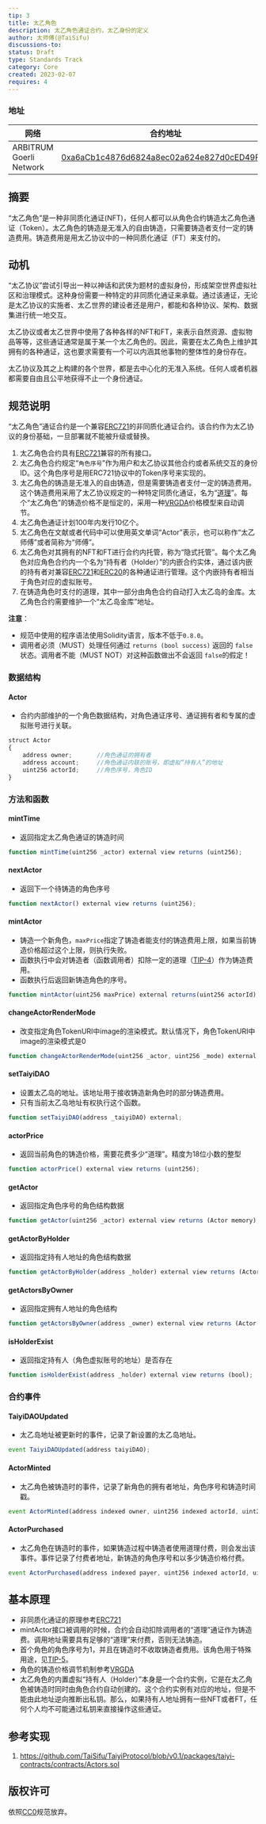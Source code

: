 ```yaml
---
tip: 3
title: 太乙角色
description: 太乙角色通证合约，太乙身份的定义
author: 太师傅(@TaiSifu)
discussions-to: 
status: Draft
type: Standards Track
category: Core
created: 2023-02-07
requires: 4
---
```


### 地址

|   网络   | 合约地址  |
|-----------------|-------------|
| ARBITRUM Goerli Network | [0xa6aCb1c4876d6824a8ec02a624e827d0cED49F72](https://goerli.arbiscan.io/address/0xa6aCb1c4876d6824a8ec02a624e827d0cED49F72) |


## 摘要

“太乙角色”是一种非同质化通证(NFT)，任何人都可以从角色合约铸造太乙角色通证（Token）。太乙角色的铸造是无准入的自由铸造，只需要铸造者支付一定的铸造费用。铸造费用是用太乙协议中的一种同质化通证（FT）来支付的。

## 动机

“太乙协议”尝试引导出一种以神话和武侠为题材的虚拟身份，形成架空世界虚拟社区和治理模式。这种身份需要一种特定的非同质化通证来承载。通过该通证，无论是太乙协议的实施者、太乙世界的建设者还是用户，都能和各种协议、架构、数据集进行统一地交互。

太乙协议或者太乙世界中使用了各种各样的NFT和FT，来表示自然资源、虚拟物品等等，这些通证通常是属于某一个太乙角色的。因此，需要在太乙角色上维护其拥有的各种通证，这也要求需要有一个可以内涵其他事物的整体性的身份存在。

太乙协议及其之上构建的各个世界，都是去中心化的无准入系统。任何人或者机器都需要自由且公平地获得不止一个身份通证。


## 规范说明

“太乙角色”通证合约是一个兼容[ERC721](https://eips.ethereum.org/EIPS/eip-721)的非同质化通证合约。该合约作为太乙协议的身份基础，一旦部署就不能被升级或替换。

1. 太乙角色合约具有[ERC721](https://eips.ethereum.org/EIPS/eip-721)兼容的所有接口。
2. 太乙角色合约规定“`角色序号`”作为用户和太乙协议其他合约或者系统交互的身份ID。这个角色序号是用ERC721协议中的Token序号来实现的。
3. 太乙角色的铸造是无准入的自由铸造，但是需要铸造者支付一定的铸造费用。这个铸造费用采用了太乙协议规定的一种特定同质化通证，名为“[道理](./tip-4.md)”。每个“太乙角色”的铸造价格不是恒定的，采用一种[VRGDA](https://www.paradigm.xyz/2022/08/vrgda)价格模型来自动调节。
4. 太乙角色通证计划100年内发行10亿个。
5. 太乙角色在文献或者代码中可以使用英文单词“Actor”表示，也可以称作“太乙师傅”或者简称为“师傅”。
6. 太乙角色对其拥有的NFT和FT进行合约内托管，称为“隐式托管”。每个太乙角色对应角色合约内一个名为“持有者（Holder）”的内嵌合约实体，通过该内嵌的持有者对兼容[ERC721](https://eips.ethereum.org/EIPS/eip-721)和[ERC20](https://eips.ethereum.org/EIPS/eip-20)的各种通证进行管理。这个内嵌持有者相当于角色对应的虚拟账号。
7. 在铸造角色时支付的道理，其中一部分由角色合约自动打入太乙岛的金库。太乙角色合约需要维护一个“太乙岛金库”地址。

**注意**：
 - 规范中使用的程序语法使用Solidity语言，版本不低于`0.8.0`。
 - 调用者必须（MUST）处理任何通过 `returns (bool success)` 返回的 `false`状态。调用者不能（MUST NOT）对这种函数做出不会返回 `false`的假定！

### 数据结构

#### Actor

- 合约内部维护的一个角色数据结构，对角色通证序号、通证拥有者和专属的虚拟账号进行关联。

``` js
struct Actor 
{
    address owner;       //角色通证的拥有者
    address account;     //角色通证内联的账号，即虚拟“持有人”的地址
    uint256 actorId;     //角色序号，角色ID
}
```

### 方法和函数

#### mintTime
- 返回指定太乙角色通证的铸造时间
``` js
function mintTime(uint256 _actor) external view returns (uint256);
```

#### nextActor
- 返回下一个待铸造的角色序号
``` js
function nextActor() external view returns (uint256);
```

#### mintActor
- 铸造一个新角色，`maxPrice`指定了铸造者能支付的铸造费用上限，如果当前铸造价格超过这个上限，则执行失败。
- 函数执行中会对铸造者（函数调用者）扣除一定的道理（[TIP-4](./tip-4.md)）作为铸造费用。
- 函数执行后返回新铸造角色的序号。

``` js
function mintActor(uint256 maxPrice) external returns(uint256 actorId);
```

#### changeActorRenderMode
- 改变指定角色TokenURI中image的渲染模式。默认情况下，角色TokenURI中image的渲染模式是0

``` js
function changeActorRenderMode(uint256 _actor, uint256 _mode) external;
```

#### setTaiyiDAO
- 设置太乙岛的地址。该地址用于接收铸造新角色时的部分铸造费用。
- 只有当前太乙岛地址有权执行这个函数。
``` js
function setTaiyiDAO(address _taiyiDAO) external;
```

#### actorPrice
- 返回当前角色的铸造价格，需要花费多少“道理”。精度为18位小数的整型
``` js
function actorPrice() external view returns (uint256);
```

#### getActor
- 返回指定角色序号的角色结构数据
``` js
function getActor(uint256 _actor) external view returns (Actor memory);
```

#### getActorByHolder
- 返回指定持有人地址的角色结构数据
``` js
function getActorByHolder(address _holder) external view returns (Actor memory);
```

#### getActorsByOwner
- 返回指定拥有人地址的角色结构
``` js
function getActorsByOwner(address _owner) external view returns (Actor[] memory);
```

#### isHolderExist
- 返回指定持有人（角色虚拟账号的地址）是否存在

``` js
function isHolderExist(address _holder) external view returns (bool);
```

### 合约事件

#### TaiyiDAOUpdated
- 太乙岛地址被更新时的事件，记录了新设置的太乙岛地址。

``` js
event TaiyiDAOUpdated(address taiyiDAO);
```

#### ActorMinted
- 太乙角色被铸造时的事件，记录了新角色的拥有者地址，角色序号和铸造时间戳。
``` js
event ActorMinted(address indexed owner, uint256 indexed actorId, uint256 indexed time);
```

#### ActorPurchased
- 太乙角色在铸造时的事件，如果铸造过程中铸造者使用道理付费，则会发出该事件。事件记录了付费者地址，新铸造的角色序号和以多少铸造价格付费。
``` js
event ActorPurchased(address indexed payer, uint256 indexed actorId, uint256 price);
```

## 基本原理

- 非同质化通证的原理参考[ERC721](https://eips.ethereum.org/EIPS/eip-721)
- mintActor接口被调用的时候，合约会自动扣除调用者的“道理”通证作为铸造费。调用地址需要具有足够的“道理”来付费，否则无法铸造。
- 首个角色的角色序号为1，并且在铸造时不收取铸造者费用。该角色用于特殊用途，见[TIP-5](./tip-5.md)。
- 角色的铸造价格调节机制参考[VRGDA](https://www.paradigm.xyz/2022/08/vrgda)
- 太乙角色的内置虚拟“持有人（Holder）”本身是一个合约实例，它是在太乙角色被铸造时同时由角色合约自动创建的。这个合约实例有对应的地址，但是不能由此地址逆向推断出私钥。那么，如果持有人地址拥有一些NFT或者FT，任何个人均不可能通过私钥来直接操作这些通证。

## 参考实现

1. https://github.com/TaiSifu/TaiyiProtocol/blob/v0.1/packages/taiyi-contracts/contracts/Actors.sol

## 版权许可

依照[CC0](../LICENSE.md)规范放弃。
